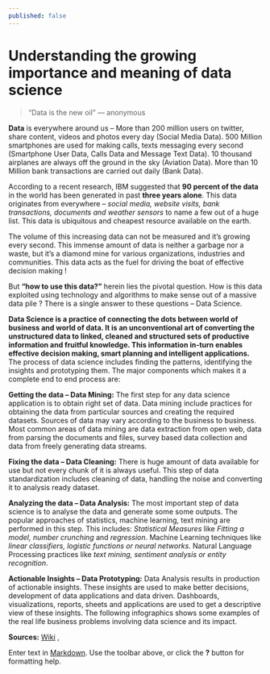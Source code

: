 ```yaml
---
published: false
---
```

# Understanding the growing importance and meaning of data science

> “Data is the new oil” — anonymous 

**Data** is everywhere around us – More than 200 million users on twitter, share content, videos and photos every day (Social Media Data). 500 Million smartphones are used for making calls, texts messaging every second (Smartphone User Data, Calls Data and Message Text Data). 10 thousand airplanes are always off the ground in the sky (Aviation Data). More than 10 Million bank transactions are carried out daily (Bank Data). 

According to a recent research, IBM suggested that **90 percent of the data** in the world has been generated in past **three years alone**. This data originates from everywhere – _social media, website visits, bank transactions, documents and weather sensors_ to name a few out of a huge list. This data is ubiquitous and cheapest resource available on the earth. 

The volume of this increasing data can not be measured and it’s growing every second. This immense amount of data is neither a garbage nor a waste, but it’s a diamond mine for various organizations, industries and communities. This data acts as the fuel for driving the boat of effective decision making ! 

But **“how to use this data?”** herein lies the pivotal question. How is this data exploited using technology and algorithms to make sense out of a massive data pile ? There is a single answer to these questions – Data Science. 

**Data Science is a practice of connecting the dots between world of business and world of data. It is an unconventional art of converting the unstructured data to linked, cleaned and structured sets of productive information and fruitful knowledge. This information in-turn enables effective decision making, smart planning and intelligent applications.** The process of data science includes finding the patterns, identifying the insights and prototyping them. The major components which makes it a complete end to end process are: 

**Getting the data – Data Mining:** The first step for any data science application is to obtain right set of data. Data mining include practices for obtaining the data from particular sources and creating the required datasets. Sources of data may vary according to the business to business. Most common areas of data mining are data extraction from open web, data from parsing the documents and files, survey based data collection and data from freely generating data streams. 

**Fixing the data – Data Cleaning:** There is huge amount of data available for use but not every chunk of it is always useful. This step of data standardization includes cleaning of data, handling the noise and converting it to analysis ready dataset. 

**Analyzing the data – Data Analysis:** The most important step of data science is to analyse the data and generate some some outputs. The popular approaches of statistics, machine learning, text mining are performed in this step. This includes: _Statistical Measures_ like _Fitting a model, number crunching_ and _regression_. Machine Learning techniques like _linear classifiers, logistic functions or neural networks_. Natural Language Processing practices like _text mining, sentiment analysis or entity recognition_. 

**Actionable Insights – Data Prototyping:** Data Analysis results in production of actionable insights. These insights are used to make better decisions, development of data applications and data driven. Dashboards, visualizations, reports, sheets and applications are used to get a descriptive view of these insights. The following infographics shows some examples of the real life business problems involving data science and its impact. 

**Sources:** [Wiki](https://en.wikipedia.org/wiki/Data_science) , 

Enter text in [Markdown](http://daringfireball.net/projects/markdown/). Use the toolbar above, or click the **?** button for formatting help.
